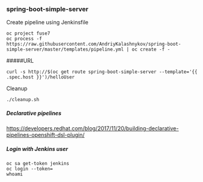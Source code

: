 ### spring-boot-simple-server

Create pipeline using Jenkinsfile
```
oc project fuse7
oc process -f https://raw.githubusercontent.com/AndriyKalashnykov/spring-boot-simple-server/master/templates/pipeline.yml | oc create -f -
```

#####URL

```
curl -s http://$(oc get route spring-boot-simple-server --template='{{ .spec.host }}')/helloUser
```

Cleanup

```
./cleanup.sh
```

##### Declarative pipelines
https://developers.redhat.com/blog/2017/11/20/building-declarative-pipelines-openshift-dsl-plugin/


##### Login with Jenkins user
```
oc sa get-token jenkins  
oc login --token=
whoami
```

